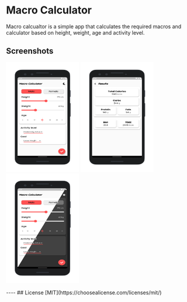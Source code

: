 # Macro Calculator
Macro calcualtor is a simple app that calculates the required macros and calculator based on height, weight, age and activity level.

## Screenshots
<p><img height="300px" width="200px" src="screenShots/1.png" alt="macroCalculator"/> <img height="300px" width="200px" src="screenShots/2.png" alt="macroCalculator"/> <img height="300px" width="200px" src="screenShots/3.png" alt="macroCalculator"/> </p>
----
## License
[MIT](https://choosealicense.com/licenses/mit/)